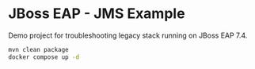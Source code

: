 # JBoss EAP - JMS Example

Demo project for troubleshooting legacy stack running on JBoss EAP 7.4.

```bash
mvn clean package
docker compose up -d
```
